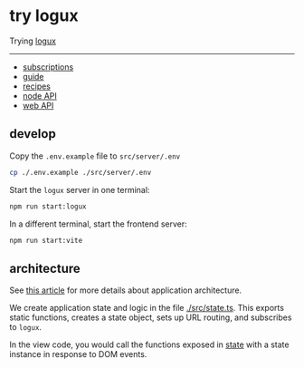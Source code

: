 # try logux
Trying [logux](https://logux.org/)

-------

* [subscriptions](https://logux.org/guide/concepts/subscription/)
* [guide](https://logux.org/guide/architecture/core/)
* [recipes](https://logux.org/recipes/authentication/)
* [node API](https://logux.org/node-api/)
* [web API](https://logux.org/web-api/)

## develop

Copy the `.env.example` file to `src/server/.env`

```sh
cp ./.env.example ./src/server/.env
```

Start the `logux` server in one terminal:

```sh
npm run start:logux
```

In a different terminal, start the frontend server:

```sh
npm run start:vite
```

## architecture

See [this article](https://gomakethings.com/easier-state-management-with-preact-signals/) for more details about
application architecture.

We create application state and logic in the file [./src/state.ts](./src/state.ts). 
This exports static functions, creates a state object, sets up URL routing, and
subscribes to `logux`.

In the view code, you would call the functions exposed in [state](./src/state.ts)
with a state instance in response to DOM events.
